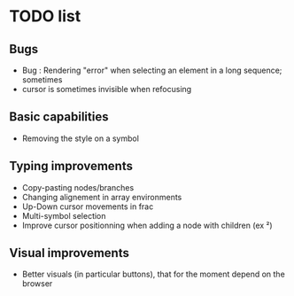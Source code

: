 # TODO list

## Bugs
- Bug : Rendering "error" when selecting an element in a long sequence; sometimes
- cursor is sometimes invisible when refocusing

## Basic capabilities
- Removing the style on a symbol

## Typing improvements
- Copy-pasting nodes/branches
- Changing alignement in array environments
- Up-Down cursor movements in frac
- Multi-symbol selection
- Improve cursor positionning when adding a node with children (ex ²)

## Visual improvements
- Better visuals (in particular buttons), that for the moment depend on the browser